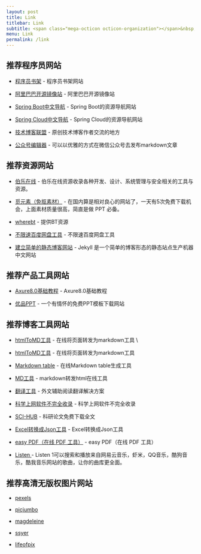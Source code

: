 ```yaml
---
layout: post
title: Link
titlebar: Link
subtitle: <span class="mega-octicon octicon-organization"></span>&nbsp;&nbsp; Resource link
menu: Link
permalink: /link
---
```




## 推荐程序员网站

- [程序员书架](https://anoyi.com/book/) - 程序员书架网站

- [阿里巴巴开源镜像站](https://opsx.alibaba.com/mirror/) - 阿里巴巴开源镜像站


- [Spring Boot中文导航](http://springboot.fun/) - Spring Boot的资源导航网站    

- [Spring Cloud中文导航](http://springcloud.fun/) - Spring Cloud的资源导航网站    

- [技术博客联盟](http://techblog.pub/) - 原创技术博客作者交流的地方

- [公众号编辑器](http://md.ityouknow.com/) - 可以以优雅的方式在微信公众号去发布markdown文章



## 推荐资源网站

- [伯乐在线](http://hao.jobbole.com/) - 伯乐在线资源收录各种开发、设计、系统管理与安全相关的工具与资源。

- [觅元素（免抠素材）](http://www.51yuansu.com/) - 在国内算是相对良心的网站了，一天有5次免费下载机会，上面素材质量很高，简直是做 PPT 必备。

- [wherebt](http://thepiratebay.ee/) - 提供BT资源

- [不限速百度网盘工具](https://github.com/cool2528/baiduCDP/) - 不限速百度网盘工具

- [建立简单的静态博客网站](https://jekyllcn.com/docs/home/) - Jekyll 是一个简单的博客形态的静态站点生产机器 中文网站



## 推荐产品工具网站

- [Axure8.0基础教程](https://www.axure.com.cn/3608/) - Axure8.0基础教程

- [优品PPT](http://www.ypppt.com/) - 一个有情怀的免费PPT模板下载网站

## 推荐博客工具网站

- [htmlToMD工具](http://relatos.top/2md/) - 在线将页面转发为markdown工具  \

- [htmlToMD工具](http://www.atoolbox.net/Tool.php?Id=715/) - 在线将页面转发为markdown工具  

- [Markdown table](https://tableconvert.com/) - 在线Markdown table生成工具  

- [MD工具](http://relatos.top/md/) - markdown转发html在线工具  

- [翻译工具](https://github.com/elliottzheng/CopyTranslator/blob/master/README_zh.md/) - 外文辅助阅读翻译解决方案 

- [科学上网软件不完全收录](https://gitee.com/SuiYuLingTing/fq/) - 科学上网软件不完全收录

- [SCI-HUB](http://sci-hub.tw/) - 科研论文免费下载全文

- [Excel转换成Json工具](https://blog.csdn.net/u013905264/article/details/80425136/) - Excel转换成Json工具

- [easy PDF（在线 PDF 工具）](https://easypdf.com/cn/) - easy PDF（在线 PDF 工具）

- [Listen ](https://listen1.github.io/listen1/) - Listen 1可以搜索和播放来自网易云音乐，虾米，QQ音乐，酷狗音乐，酷我音乐网站的歌曲，让你的曲库更全面。




## 推荐高清无版权图片网站

- [pexels]( https://www.pexels.com/)

- [picjumbo]( https://picjumbo.com/)	

- [magdeleine]( https://magdeleine.co/)

- [ssyer]( https://www.ssyer.com/home/)

- [lifeofpix]( https://www.lifeofpix.com/)





